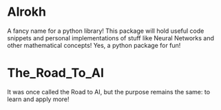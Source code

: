 # Alrokh
A fancy name for a python library!
This package will hold useful code snippets and personal implementations of stuff like Neural Networks and other mathematical concepts!
Yes, a python package for fun!
# The_Road_To_AI

It was once called the Road to AI, but the purpose remains the same: to learn and apply more!
